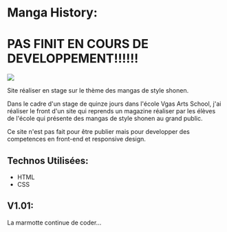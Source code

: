 # Manga History: 
# PAS FINIT EN COURS DE DEVELOPPEMENT!!!!!!

<img src="https://media.giphy.com/media/RneIcLEosVuta/giphy.gif"/>

Site réaliser en stage sur le thème des mangas de style shonen.

Dans le cadre d'un stage de quinze jours dans l'école Vgas Arts School, j'ai réaliser le front d'un site qui reprends un magazine réaliser par les élèves de l'école qui présente des mangas de style shonen au grand public.

Ce site n'est pas fait pour être publier mais pour developper des competences en front-end et responsive design.

## Technos Utilisées:

- HTML
- CSS


## V1.01:
La marmotte continue de coder...
